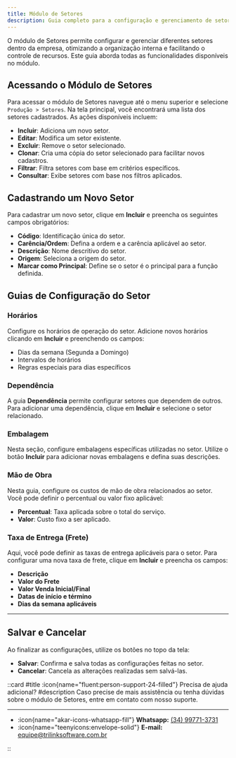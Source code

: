 ```yaml
---
title: Módulo de Setores
description: Guia completo para a configuração e gerenciamento de setores no sistema.
---
```


O módulo de Setores permite configurar e gerenciar diferentes setores dentro da empresa, otimizando a organização interna e facilitando o controle de recursos. Este guia aborda todas as funcionalidades disponíveis no módulo.

## Acessando o Módulo de Setores

Para acessar o módulo de Setores navegue até o menu superior e selecione `Produção > Setores`. Na tela principal, você encontrará uma lista dos setores cadastrados. As ações disponíveis incluem:

- **Incluir**: Adiciona um novo setor.
- **Editar**: Modifica um setor existente.
- **Excluir**: Remove o setor selecionado.
- **Clonar**: Cria uma cópia do setor selecionado para facilitar novos cadastros.
- **Filtrar**: Filtra setores com base em critérios específicos.
- **Consultar**: Exibe setores com base nos filtros aplicados.

## Cadastrando um Novo Setor

Para cadastrar um novo setor, clique em **Incluir** e preencha os seguintes campos obrigatórios:

- **Código**: Identificação única do setor.
- **Carência/Ordem**: Defina a ordem e a carência aplicável ao setor.
- **Descrição**: Nome descritivo do setor.
- **Origem**: Seleciona a origem do setor.
- **Marcar como Principal**: Define se o setor é o principal para a função definida.

## Guias de Configuração do Setor

### Horários

Configure os horários de operação do setor. Adicione novos horários clicando em **Incluir** e preenchendo os campos:

- Dias da semana (Segunda a Domingo)
- Intervalos de horários
- Regras especiais para dias específicos

### Dependência

A guia **Dependência** permite configurar setores que dependem de outros. Para adicionar uma dependência, clique em **Incluir** e selecione o setor relacionado.

### Embalagem

Nesta seção, configure embalagens específicas utilizadas no setor. Utilize o botão **Incluir** para adicionar novas embalagens e defina suas descrições.

### Mão de Obra

Nesta guia, configure os custos de mão de obra relacionados ao setor. Você pode definir o percentual ou valor fixo aplicável:

- **Percentual**: Taxa aplicada sobre o total do serviço.
- **Valor**: Custo fixo a ser aplicado.

### Taxa de Entrega (Frete)

Aqui, você pode definir as taxas de entrega aplicáveis para o setor. Para configurar uma nova taxa de frete, clique em **Incluir** e preencha os campos:

- **Descrição**
- **Valor do Frete**
- **Valor Venda Inicial/Final**
- **Datas de início e término**
- **Dias da semana aplicáveis**

---

## Salvar e Cancelar

Ao finalizar as configurações, utilize os botões no topo da tela:

- **Salvar**: Confirma e salva todas as configurações feitas no setor.
- **Cancelar**: Cancela as alterações realizadas sem salvá-las.

::card
#title
:icon{name="fluent:person-support-24-filled"} Precisa de ajuda adicional?
#description
Caso precise de mais assistência ou tenha dúvidas sobre o módulo de Setores, entre em contato com nosso suporte.

---

- :icon{name="akar-icons-whatsapp-fill"} **Whatsapp:** [(34) 99771-3731](https://wa.me/trilinksoftware)
- :icon{name="teenyicons:envelope-solid"} **E-mail:** [equipe@trilinksoftware.com.br](mailto:equipe@trilinksoftware.com.br)

::
